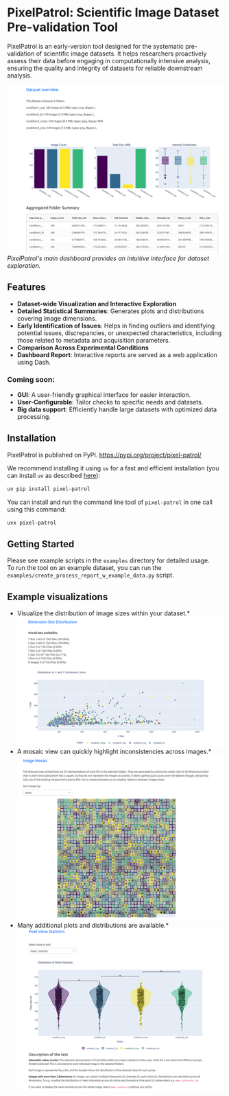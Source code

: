 # PixelPatrol: Scientific Image Dataset Pre-validation Tool

PixelPatrol is an early-version tool designed for the systematic pre-validation of scientific image datasets. It helps researchers proactively assess their data before engaging in computationally intensive analysis, ensuring the quality and integrity of datasets for reliable downstream analysis.

![Overview of the PixelPatrol dashboard, showing interactive data exploration.](readme_assets/overview.png)
*PixelPatrol's main dashboard provides an intuitive interface for dataset exploration.*

## Features

* **Dataset-wide Visualization and Interactive Exploration**
* **Detailed Statistical Summaries**: Generates plots and distributions covering image dimensions.
* **Early Identification of Issues**: Helps in finding outliers and identifying potential issues, discrepancies, or unexpected characteristics, including those related to metadata and acquisition parameters.
* **Comparison Across Experimental Conditions**
* **Dashboard Report**: Interactive reports are served as a web application using Dash.

### Coming soon:

* **GUI**: A user-friendly graphical interface for easier interaction.
* **User-Configurable**: Tailor checks to specific needs and datasets.
* **Big data support**: Efficiently handle large datasets with optimized data processing.

## Installation

PixelPatrol is published on PyPI. 
https://pypi.org/project/pixel-patrol/  

We recommend installing it using `uv` for a fast and efficient installation (you can install `uv` as described [here](https://docs.astral.sh/uv/getting-started/installation/)):
```bash
uv pip install pixel-patrol
```

You can install and run the command line tool of `pixel-patrol` in one call using this command:
```bash
uvx pixel-patrol
```

## Getting Started

Please see example scripts in the `examples` directory for detailed usage.  
To run the tool on an example dataset, you can run the `examples/create_process_report_w_example_data.py` script.

## Example visualizations

* Visualize the distribution of image sizes within your dataset.*
        ![Plot showing the distribution of image sizes.](readme_assets/size_plot.png)
* A mosaic view can quickly highlight inconsistencies across images.*
        ![Mosaic view of images, highlighting potential discrepancies.](readme_assets/mosiac.png)
* Many additional plots and distributions are available.*
        ![Statistical plots showing image dimensions and distributions.](readme_assets/example_stats_plot.png)
